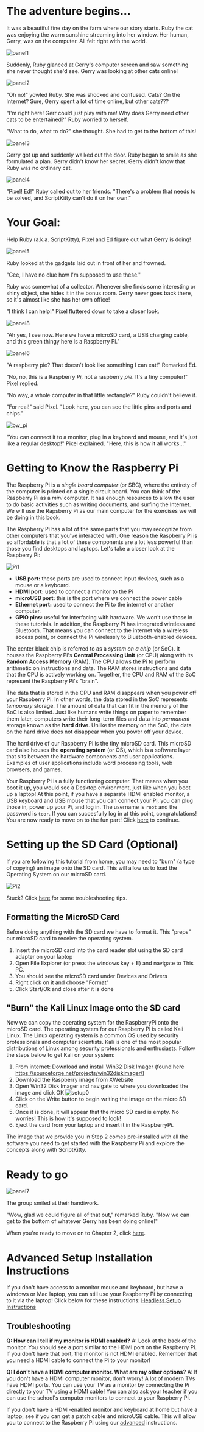 # The adventure begins...

It was a beautiful fine day on the farm where our story starts. Ruby the cat 
was enjoying the warm sunshine streaming into her window. Her human, Gerry, 
was on the computer. All felt right with the world. 

![panel1](http://www.suzannejmatthews.com/images/aosk/chapter1/panel1.PNG)

Suddenly, Ruby glanced at Gerry's computer screen and saw something she never thought she'd see.
Gerry was looking at other cats online!

![panel2](http://www.suzannejmatthews.com/images/aosk/chapter1/panel2.PNG)

"Oh no!" yowled Ruby. She was shocked and confused. Cats? On the Internet? Sure, Gerry spent a lot of time online,
but other cats???

"I'm right here! Gerr could just play with me! Why does Gerry need other cats to be entertained?" Ruby worried to herself.

"What to do, what to do?" she thought. She had to get to the bottom of this!

![panel3](http://www.suzannejmatthews.com/images/aosk/chapter1/panel3.PNG)

Gerry got up and suddenly walked out the door. Ruby began to smile as she formulated a plan. Gerry didn't know 
her secret. Gerry didn't know that Ruby was no ordinary cat.

![panel4](http://www.suzannejmatthews.com/images/aosk/chapter1/panel4.PNG)

"Pixel! Ed!" Ruby called out to her friends. "There's a problem that needs to be solved,
and ScriptKitty can't do it on her own."

# Your Goal:

Help Ruby (a.k.a. ScriptKitty), Pixel and Ed figure out what Gerry is doing!

![panel5](http://www.suzannejmatthews.com/images/aosk/chapter1/panel5.PNG)

Ruby looked at the gadgets laid out in front of her and frowned.

"Gee, I have no clue how I'm supposed to use these."

Ruby was somewhat of a collector. Whenever she finds some interesting or shiny object,
she hides it in the bonus room. Gerry never goes back there, so it's almost like she
has her own office!

"I think I can help!" Pixel fluttered down to take a closer look.

![panel8](http://www.suzannejmatthews.com/images/aosk/chapter1/panel8.PNG)

"Ah yes, I see now. Here we have a microSD card, a USB charging cable, and
this green thingy here is a Raspberry Pi."

![panel6](http://www.suzannejmatthews.com/images/aosk/chapter1/panel6.PNG)

"A raspberry pie? That doesn't look like something I can eat!" Remarked Ed.

"No, no, this is a Raspberry _Pi_, not a raspberry _pie_. It's a tiny computer!" Pixel replied.

"No way, a whole computer in that little rectangle?" Ruby couldn't believe it.

"For real!" said Pixel. "Look here, you can see the little pins and ports and chips."

![bw_pi](http://www.suzannejmatthews.com/images/aosk/chapter1/bw_pi.PNG)

"You can connect it to a monitor, plug in a keyboard and mouse, and it's just like a regular desktop!" Pixel explained.
"Here, this is how it all works..."

# Getting to Know the Raspberry Pi

The Raspberry Pi is a _single board computer_ \(or SBC\), where the entirety of the computer is printed on 
a single circuit board. You can think of the Raspberry Pi as a _mini_ computer. It has enough resources to 
allow the user to do basic activities such as writing documents, and surfing the Internet.  We will use 
the Rapsberry Pi as our main computer for the exercises we will be doing in this book. 

The Raspberry Pi has a lot of the same parts that you may recognize from other computers that you've 
interacted with. One reason the Raspberry Pi is so affordable is that a lot of these components are a lot 
less powerful than those you find desktops and laptops. Let's take a closer look at the Raspberry Pi:

![Pi1](http://www.suzannejmatthews.com/images/aosk/chapter1/PiBoard.jpg)

* **USB port:** these ports are used to connect input devices, such as a mouse or a keyboard.
* **HDMI port:**  used to connect a monitor to the Pi
* **microUSB port:** this is the port where we connect the power cable
* **Ethernet port:** used to connect the Pi to the internet or another computer. 
* **GPIO pins:** useful for interfacing with hardware. We won't use those in these tutorials.
In addition, the Raspberry Pi has integrated wireless and Bluetooth. That means you can connect to the 
internet via a wireless access point, or connect the Pi wirelessly to Bluetooth-enabled devices.

The center black chip is referred to as a _system on a chip_ (or SoC). It houses the Raspberry Pi's 
**Central Processing Unit** (or CPU) along with its **Random Access Memory** (RAM). The CPU allows the 
Pi to perform arithmetic on instructions and data. The RAM stores instructions and data that the CPU 
is actively working on. Together, the CPU and RAM of the SoC represent the Raspberry Pi's "brain".

The data that is stored in the CPU and RAM disappears when you power off your Raspberry Pi. In other 
words, the data stored in the SoC represents _temporary_ storage. The amount of data that can fit 
in the memory of the SoC is also limited. Just like humans write things on paper to remember them later, 
computers write their long-term files and data into _permanent_ storage known as the **hard 
drive**. Unlike the memory on the SoC, the data on the hard drive does not disappear when you power off
your device.

The hard drive of our Raspberry Pi is the tiny microSD card. This microSD card also houses the 
**operating system** (or OS), which is a software layer that sits between the hardware components and 
user applications. Examples of user applications include word processing tools, web browsers, 
and games.  


Your Raspberry Pi is a fully functioning computer. That means when you boot it up, you would see a Desktop
environment, just like when you boot up a laptop! At this point, if you have a separate HDMI enabled monitor, 
a USB keyboard and USB mouse that you can connect your Pi, you can plug those in, power up your Pi, and 
log in. The username is `root` and the password is `toor`.
If you can succesfully log in at this point,
congratulations! You are now ready to move on to the fun part! Click [here](#ready-to-go) to continue. 


# Setting up the SD Card (Optional)
If you are following this tutorial from home, you may need to "burn" (a type of 
copying) an image onto the SD card. This will allow us to load the Operating 
System on our microSD card.

![Pi2](http://www.suzannejmatthews.com/images/aosk/chapter1/PiBoard2.jpg)

Stuck? Click [here](#troubleshooting) for some troubleshooting tips.

## Formatting the MicroSD Card
 
Before doing anything with the SD card we have to format it. This "preps" our microSD card to receive
the operating system. 

1. Insert the microSD card into the card reader slot using the SD card adapter on your laptop
2. Open File Explorer (or press the windows key + E) and navigate to This PC. 
3. You should see the microSD card under Devices and Drivers
4. Right click on it and choose "Format"
5. Click Start/Ok and close after it is done

## "Burn" the Kali Linux Image onto the SD card
Now we can copy the operating system for the RaspberryPi onto the microSD card. The operating system 
for our Raspberry Pi is called Kali Linux. The Linux operating system is a common OS used by 
security professionals and computer scientists. Kali is one of the most popular distributions of 
Linux among security professionals and enthusiasts. Follow the steps below to get Kali on your 
system:

1. From internet: Download and install Win32 Disk Imager (found here https://sourceforge.net/projects/win32diskimager/) 
2. Download the Raspberry image from  XWebsite
3. Open Win32 Disk Imager and navigate to where you downloaded the image and click OK
![setup0](http://www.suzannejmatthews.com/images/aosk/chapter1/setup0.png)
4. Click on the Write button to begin writing the image on the micro SD card.
5. Once it is done, it will appear that the micro SD card is empty. No worries! This is how it's supposed to look!
6. Eject the card from your laptop and insert it in the RaspberryPi.


The image that we provide you in Step 2 comes pre-installed with all the software you need to get started with 
the Raspberry Pi and explore the concepts along with ScriptKitty.

# Ready to go

![panel7](http://www.suzannejmatthews.com/images/aosk/chapter1/panel7.PNG)

The group smiled at their handiwork.

"Wow, glad we could figure all of that out," remarked Ruby.
"Now we can get to the bottom of whatever Gerry has been doing online!"

When you're ready to move on to Chapter 2, click [here](chapter2.md).


# Advanced Setup Installation Instructions
If you don't have access to a monitor mouse and keyboard, but have a windows or 
Mac laptop, you can still use your Raspberry Pi by connecting to it via the 
laptop! Click below for these instructions:
[Headless Setup Instructions](headlessSetup.md)


## Troubleshooting

**Q: How can I tell if my monitor is HDMI enabled?**
A: Look at the back of the monitor. You should see a port similar to the HDMI port on the Raspberry Pi.
If you don't have that port, the monitor is not HDMI enabled. Remember that you need a HDMI cable to 
connect the Pi to your monitor!

**Q: I don't have a HDMI computer monitor. What are my other options?**
A: If you don't have a HDMI computer monitor, don't worry! A lot of modern TVs have HDMI ports. You 
can use your TV as a monitor by connecting the Pi directly to your TV using a 
HDMI cable! You can also ask your teacher if you can use the school's computer 
monitors to connect to your Raspberry Pi.

If you don't have a HDMI-enabled monitor and keyboard at home but have a laptop, 
see if you can get a patch cable and microUSB cable. This will allow you to 
connect to the Raspberry Pi using our [advanced](headlessSetup.md) instructions. 


